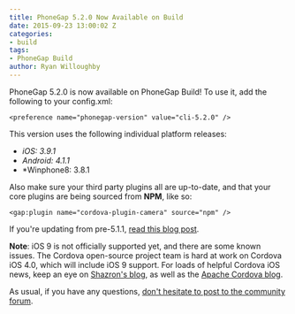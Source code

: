 ```yaml
---
title: PhoneGap 5.2.0 Now Available on Build
date: 2015-09-23 13:00:02 Z
categories:
- build
tags:
- PhoneGap Build
author: Ryan Willoughby
---
```


PhoneGap 5.2.0 is now available on PhoneGap Build! To use it, add the following to your config.xml:

    <preference name="phonegap-version" value="cli-5.2.0" />

This version uses the following individual platform releases:
 - *iOS: 3.9.1*
 - *Android: 4.1.1*
 - *Winphone8: 3.8.1 

Also make sure your third party plugins all are up-to-date, and that your core plugins are being sourced from <b>NPM</b>, like so:

    <gap:plugin name="cordova-plugin-camera" source="npm" />

If you're updating from pre-5.1.1, <a href="http://phonegap.com/blog/2015/06/16/phonegap-updated-on-build/">read this blog post</a>.

**Note**: iOS 9 is not officially supported yet, and there are some known issues. The Cordova open-source project team is hard at work on Cordova iOS 4.0, which will include iOS 9 support. For loads of helpful Cordova iOS news, keep an eye on <a href="https://shazronatadobe.wordpress.com/">Shazron's blog</a>, as well as the <a href="https://cordova.apache.org/blog/">Apache Cordova blog</a>.

As usual, if you have any questions, <a href="http://community.phonegap.com">don't hesitate to post to the community forum</a>.
